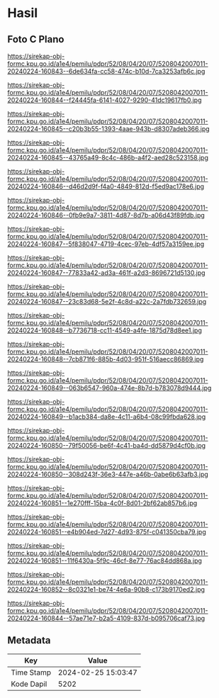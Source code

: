 # Hasil

## Foto C Plano

https://sirekap-obj-formc.kpu.go.id/a1e4/pemilu/pdpr/52/08/04/20/07/5208042007011-20240224-160843--6de634fa-cc58-474c-b10d-7ca3253afb6c.jpg

https://sirekap-obj-formc.kpu.go.id/a1e4/pemilu/pdpr/52/08/04/20/07/5208042007011-20240224-160844--f24445fa-6141-4027-9290-41dc19617fb0.jpg

https://sirekap-obj-formc.kpu.go.id/a1e4/pemilu/pdpr/52/08/04/20/07/5208042007011-20240224-160845--c20b3b55-1393-4aae-943b-d8307adeb366.jpg

https://sirekap-obj-formc.kpu.go.id/a1e4/pemilu/pdpr/52/08/04/20/07/5208042007011-20240224-160845--43765a49-8c4c-486b-a4f2-aed28c523158.jpg

https://sirekap-obj-formc.kpu.go.id/a1e4/pemilu/pdpr/52/08/04/20/07/5208042007011-20240224-160846--d46d2d9f-f4a0-4849-812d-f5ed9ac178e6.jpg

https://sirekap-obj-formc.kpu.go.id/a1e4/pemilu/pdpr/52/08/04/20/07/5208042007011-20240224-160846--0fb9e9a7-3811-4d87-8d7b-a06d43f89fdb.jpg

https://sirekap-obj-formc.kpu.go.id/a1e4/pemilu/pdpr/52/08/04/20/07/5208042007011-20240224-160847--5f838047-4719-4cec-97eb-4df57a3159ee.jpg

https://sirekap-obj-formc.kpu.go.id/a1e4/pemilu/pdpr/52/08/04/20/07/5208042007011-20240224-160847--77833a42-ad3a-461f-a2d3-8696721d5130.jpg

https://sirekap-obj-formc.kpu.go.id/a1e4/pemilu/pdpr/52/08/04/20/07/5208042007011-20240224-160847--23c83d68-5e2f-4c8d-a22c-2a7fdb732659.jpg

https://sirekap-obj-formc.kpu.go.id/a1e4/pemilu/pdpr/52/08/04/20/07/5208042007011-20240224-160848--b7736718-cc11-4549-a4fe-1875d78d8ee1.jpg

https://sirekap-obj-formc.kpu.go.id/a1e4/pemilu/pdpr/52/08/04/20/07/5208042007011-20240224-160848--7cb871f6-885b-4d03-951f-516aecc86869.jpg

https://sirekap-obj-formc.kpu.go.id/a1e4/pemilu/pdpr/52/08/04/20/07/5208042007011-20240224-160849--063b6547-960a-474e-8b7d-b783078d9444.jpg

https://sirekap-obj-formc.kpu.go.id/a1e4/pemilu/pdpr/52/08/04/20/07/5208042007011-20240224-160849--b1acb384-da8e-4c11-a6b4-08c99fbda628.jpg

https://sirekap-obj-formc.kpu.go.id/a1e4/pemilu/pdpr/52/08/04/20/07/5208042007011-20240224-160850--79f50056-be6f-4c41-ba4d-dd5879d4cf0b.jpg

https://sirekap-obj-formc.kpu.go.id/a1e4/pemilu/pdpr/52/08/04/20/07/5208042007011-20240224-160850--308d243f-36e3-447e-a46b-0abe6b63afb3.jpg

https://sirekap-obj-formc.kpu.go.id/a1e4/pemilu/pdpr/52/08/04/20/07/5208042007011-20240224-160851--1e270fff-15ba-4c0f-8d01-2bf62ab857b6.jpg

https://sirekap-obj-formc.kpu.go.id/a1e4/pemilu/pdpr/52/08/04/20/07/5208042007011-20240224-160851--e4b904ed-7d27-4d93-875f-c041350cba79.jpg

https://sirekap-obj-formc.kpu.go.id/a1e4/pemilu/pdpr/52/08/04/20/07/5208042007011-20240224-160851--11f6430a-5f9c-46cf-8e77-76ac84dd868a.jpg

https://sirekap-obj-formc.kpu.go.id/a1e4/pemilu/pdpr/52/08/04/20/07/5208042007011-20240224-160852--8c0321e1-be74-4e6a-90b8-c173b9170ed2.jpg

https://sirekap-obj-formc.kpu.go.id/a1e4/pemilu/pdpr/52/08/04/20/07/5208042007011-20240224-160844--57ae71e7-b2a5-4109-837d-b095706caf73.jpg


## Metadata

| Key        | Value               |
| ---------- | ------------------- |
| Time Stamp | 2024-02-25 15:03:47 |
| Kode Dapil | 5202                |




